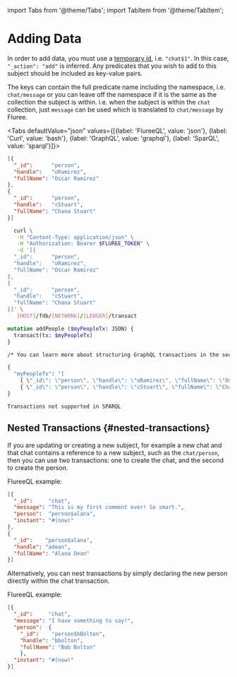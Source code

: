 import Tabs from '@theme/Tabs';
import TabItem from '@theme/TabItem';

# Adding Data

In order to add data, you must use a [temporary id](/docs/transact/basics#temporary-ids), i.e. `"chat$1"`. In this case, `"_action": "add"` is inferred. Any predicates that you wish to add to this subject should be included as key-value pairs.

The keys can contain the full predicate name including the namespace, i.e. `chat/message` or you can leave off the namespace if it is the same as the collection the subject is within. i.e. when the subject is within the `chat` collection, just `message` can be used which is translated to `chat/message` by Fluree.

<Tabs
defaultValue="json"
values={[{label: 'FlureeQL', value: 'json'},
{label: 'Curl', value: 'bash'},
{label: 'GraphQL', value: 'graphql'},
{label: 'SparQL', value: 'sparql'}]}>
<TabItem value="json">

```json
[{
  "_id":      "person",
  "handle":   "oRamirez",
  "fullName": "Oscar Ramirez"
},
{
  "_id":      "person",
  "handle":   "cStuart",
  "fullName": "Chana Stuart"
}]
```

</TabItem>

<TabItem value="bash">

```bash
  curl \
   -H "Content-Type: application/json" \
   -H "Authorization: Bearer $FLUREE_TOKEN" \
   -d '[{
  "_id":      "person",
  "handle":   "oRamirez",
  "fullName": "Oscar Ramirez"
},
{
  "_id":      "person",
  "handle":   "cStuart",
  "fullName": "Chana Stuart"
}]' \
   [HOST]/fdb/[NETWORK]/[LEDGER]/transact  
```

</TabItem>

<TabItem value="graphql">

```graphql
mutation addPeople ($myPeopleTx: JSON) {
  transact(tx: $myPeopleTx)
}

/* You can learn more about structuring GraphQL transactions in the section, 'GraphQL Transactions'. */

{
  "myPeopleTx": "[
    { \"_id\": \"person\", \"handle\": \"oRamirez\", \"fullName\": \"Oscar Ramirez\" }, 
    { \"_id\": \"person\", \"handle\": \"cStuart\", \"fullName\": \"Chana Stuart\" }]"
}
```

</TabItem>

<TabItem value="sparql">

```sparql
Transactions not supported in SPARQL
```

</TabItem>

</Tabs>

## Nested Transactions {#nested-transactions}

If you are updating or creating a new subject, for example a new chat and that chat contains a reference to a new subject, such as the `chat/person`, then you can use two transactions: one to create the chat, and the second to create the person.

FlureeQL example:

```json
[{
  "_id":     "chat",
  "message": "This is my first comment ever! So smart.",
  "person":  "person$alana",
  "instant": "#(now)"
},
{
  "_id":    "person$alana",
  "handle": "adean",
  "fullName": "Alana Dean"
}]

```

Alternatively, you can nest transactions by simply declaring the new person directly within the chat transaction.

FlureeQL example:

```json
[{
  "_id":     "chat",
  "message": "I have something to say!",
  "person":  {
    "_id":    "person$bBolton",
    "handle": "bbolton",
    "fullName": "Bob Bolton"
    },
  "instant": "#(now)"
}]
```
